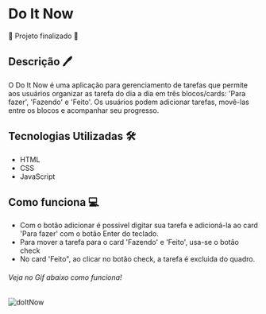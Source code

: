 <h1>Do It Now</h1>

 🚧 Projeto finalizado 🚧

 ## Descrição 🖊️
 O Do It Now é uma aplicação para gerenciamento de tarefas que permite aos usuários organizar as tarefa do dia a dia em três blocos/cards: 'Para fazer', 'Fazendo' e 'Feito'. Os usuários podem adicionar tarefas, movê-las entre os blocos e acompanhar seu progresso.

 ## Tecnologias Utilizadas 🛠️
- HTML
- CSS
- JavaScript

## Como funciona 💻
  - Com o botão adicionar é possivel digitar sua tarefa e adicioná-la ao card 'Para fazer' com o botão Enter do teclado.
  - Para mover a tarefa para o card 'Fazendo' e 'Feito', usa-se o botão check
  - No card 'Feito", ao clicar no botão check, a tarefa é excluida do quadro.

<h6>Veja no Gif abaixo como funciona!</h6>

 
![doItNow](https://github.com/user-attachments/assets/18f8edf2-c193-4868-bb13-0d64698df276)
